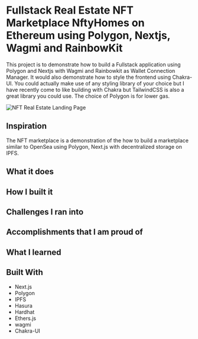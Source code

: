 # Fullstack Real Estate NFT Marketplace NftyHomes on Ethereum using Polygon, Nextjs, Wagmi and RainbowKit

This project is to demonstrate how to build a Fullstack application using Polygon and Nextjs with Wagmi and Rainbowkit as Wallet Connection Manager. It would also demonstrate how to style the frontend using Chakra-UI. You could actually make use of any styling library of your choice but I have recently come to like building with Chakra but TailwindCSS is also a great library you could use. 
The choice of Polygon is for lower gas.

![NFT Real Estate Landing Page](./nft-real-estate/public//Images//NftyHomes.png)

## Inspiration

The NFT marketplace is a demonstration of the how to build a marketplace similar to OpenSea using Polygon, Next.js with decentralized storage on IPFS.

## What it does

## How I built it

## Challenges I ran into

## Accomplishments that I am proud of

## What I learned

## Built With

- Next.js
- Polygon
- IPFS
- Hasura
- Hardhat
- Ethers.js
- wagmi
- Chakra-UI
